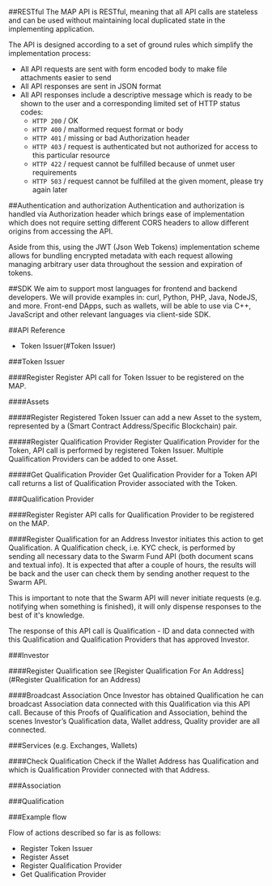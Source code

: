
##RESTful
The MAP API is RESTful, meaning that all API calls are stateless and can be used without maintaining local duplicated state in the implementing application.

The API is designed according to a set of ground rules which simplify the implementation process:

- All API requests are sent with form encoded body to make file attachments easier to send
- All API responses are sent in JSON format
- All API responses include a descriptive message which is ready to be shown to the user and a corresponding limited set of HTTP status codes:
  - `HTTP 200` / OK
  - `HTTP 400` / malformed request format or body
  - `HTTP 401` / missing or bad Authorization header
  - `HTTP 403` / request is authenticated but not authorized for access to this particular resource
  - `HTTP 422` / request cannot be fulfilled because of unmet user requirements
  - `HTTP 503` / request cannot be fulfilled at the given moment, please try again later
  
##Authentication and authorization
Authentication and authorization is handled via Authorization header which brings ease of implementation which does not require setting different CORS headers to allow different origins from accessing the API.	

Aside from this, using the JWT (Json Web Tokens) implementation scheme allows for bundling encrypted metadata with each request allowing managing arbitrary user data throughout the session and expiration of tokens.


##SDK
We aim to support most languages for frontend and backend developers. We will provide examples in: curl, Python, PHP, Java, NodeJS, and more. Front-end DApps, such as wallets, will be able to use via C++, JavaScript and other relevant languages via client-side SDK.

##API Reference

- Token Issuer(#Token Issuer)

###Token Issuer

####Register
Register API call for Token Issuer to be registered on the MAP.

####Assets

#####Register
Registered Token Issuer can add a new Asset to the system, represented by a (Smart Contract Address/Specific Blockchain) pair.

#####Register Qualification Provider
Register Qualification Provider for the Token, API call is performed by registered Token Issuer. Multiple Qualification Providers can be added to one Asset. 

#####Get Qualification Provider
Get Qualification Provider for a Token API call returns a list of Qualification Provider associated with the Token.

###Qualification Provider

####Register
Register API calls for Qualification Provider to be registered on the MAP.

####Register Qualification for an Address
Investor initiates this action to get Qualification. A Qualification check, i.e. KYC check, is performed by sending all necessary data to the Swarm Fund API (both document scans and textual info). It is expected that after a couple of hours, the results will be back and the user can check them by sending another request to the Swarm API. 

This is important to note that the Swarm API will never initiate requests (e.g. notifying when something is finished), it will only dispense responses to the best of it's knowledge. 

The response of this API call is Qualification - ID and data connected with this Qualification and Qualification Providers that has approved Investor.

###Investor

####Register Qualification
see [Register Qualification For An Address](#Register Qualification for an Address)

####Broadcast Association
Once Investor has obtained Qualification he can broadcast Association data connected with this Qualification via this API call. Because of this Proofs of Qualification and Association, behind the scenes Investor’s Qualification data, Wallet address, Quality provider are all connected.

###Services (e.g. Exchanges, Wallets)

####Check Qualification
Check if the Wallet Address has Qualification and which is Qualification Provider connected with that Address.

###Association

###Qualification


###Example flow

Flow of actions described so far is as follows: 
- Register Token Issuer
- Register Asset
- Register Qualification Provider
- Get Qualification Provider 
